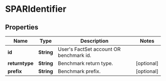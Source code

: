 

# SPARIdentifier

## Properties

Name | Type | Description | Notes
------------ | ------------- | ------------- | -------------
**id** | **String** | User&#39;s FactSet account OR benchmark id. | 
**returntype** | **String** | Benchmark return type. |  [optional]
**prefix** | **String** | Benchmark prefix. |  [optional]



